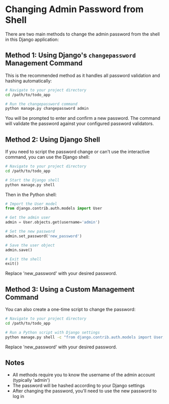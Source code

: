 # Changing Admin Password from Shell

There are two main methods to change the admin password from the shell in this Django application:

## Method 1: Using Django's `changepassword` Management Command

This is the recommended method as it handles all password validation and hashing automatically:

```bash
# Navigate to your project directory
cd /path/to/todo_app

# Run the changepassword command
python manage.py changepassword admin
```

You will be prompted to enter and confirm a new password. The command will validate the password against your configured password validators.

## Method 2: Using Django Shell

If you need to script the password change or can't use the interactive command, you can use the Django shell:

```bash
# Navigate to your project directory
cd /path/to/todo_app

# Start the Django shell
python manage.py shell
```

Then in the Python shell:

```python
# Import the User model
from django.contrib.auth.models import User

# Get the admin user
admin = User.objects.get(username='admin')

# Set the new password
admin.set_password('new_password')

# Save the user object
admin.save()

# Exit the shell
exit()
```

Replace 'new_password' with your desired password.

## Method 3: Using a Custom Management Command

You can also create a one-time script to change the password:

```bash
# Navigate to your project directory
cd /path/to/todo_app

# Run a Python script with Django settings
python manage.py shell -c "from django.contrib.auth.models import User; user = User.objects.get(username='admin'); user.set_password('new_password'); user.save(); print('Password updated successfully')"
```

Replace 'new_password' with your desired password.

## Notes

- All methods require you to know the username of the admin account (typically 'admin')
- The password will be hashed according to your Django settings
- After changing the password, you'll need to use the new password to log in